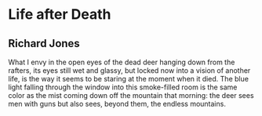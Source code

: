 # Life after Death
## Richard Jones
What I envy in the open eyes
of the dead deer hanging down
from the rafters, its eyes
still wet and glassy, but locked now
into a vision of another life,
is the way it seems to be
staring at the moment when
it died. The blue light
falling through the window
into this smoke-filled room
is the same color as the mist
coming down off the mountain
that morning: the deer sees
men with guns
but also sees, beyond them,
the endless mountains.